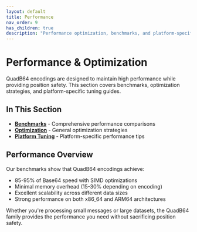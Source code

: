 ```yaml
---
layout: default
title: Performance
nav_order: 9
has_children: true
description: "Performance optimization, benchmarks, and platform-specific tuning for QuadB64 encodings."
---
```


# Performance & Optimization

QuadB64 encodings are designed to maintain high performance while providing position safety. This section covers benchmarks, optimization strategies, and platform-specific tuning guides.

## In This Section

- **[Benchmarks](benchmarks/)** - Comprehensive performance comparisons
- **[Optimization](optimization/)** - General optimization strategies  
- **[Platform Tuning](platform-tuning/)** - Platform-specific performance tips

## Performance Overview

Our benchmarks show that QuadB64 encodings achieve:
- 85-95% of Base64 speed with SIMD optimizations
- Minimal memory overhead (15-30% depending on encoding)
- Excellent scalability across different data sizes
- Strong performance on both x86_64 and ARM64 architectures

Whether you're processing small messages or large datasets, the QuadB64 family provides the performance you need without sacrificing position safety.
